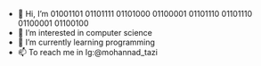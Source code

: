 - 👋 Hi, I’m 01001101 01101111 01101000 01100001 01101110 01101110 01100001 01100100
- 👀 I’m interested in computer science 
- 🌱 I’m currently learning programming 
- 📫 To reach me in Ig:@mohannad_tazi

<!---
mohannadtazi/mohannadtazi is a ✨ special ✨ repository because its `README.md` (this file) appears on your GitHub profile.
You can click the Preview link to take a look at your changes.
--->
